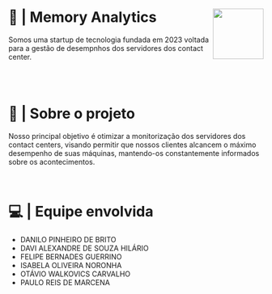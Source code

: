 <div>
  <img height="100" width="100" src="https://cdn.discordapp.com/attachments/1091137101413748786/1142609384971702372/Logo.png" align="right">
  <h1>📘 | Memory Analytics</h1>
  <p> 
    Somos uma startup de tecnologia fundada em 2023 voltada para a gestão de desempnhos dos servidores dos contact center.
  </p>
</div>

<br><br>

  <h1> 📌 | Sobre o projeto </h1>
  <p>
     Nosso principal objetivo é otimizar a monitorização dos servidores dos contact centers, visando permitir que nossos clientes alcancem o máximo desempenho de suas máquinas, mantendo-os constantemente informados sobre os acontecimentos.
  </p>
  
<br>
  
  # 💻 | Equipe envolvida
  - DANILO PINHEIRO DE BRITO  
  - DAVI ALEXANDRE DE SOUZA HILÁRIO  
  - FELIPE BERNADES GUERRINO 
  - ISABELA OLIVEIRA NORONHA 
  - OTÁVIO WALKOVICS CARVALHO 
  - PAULO REIS DE MARCENA  
